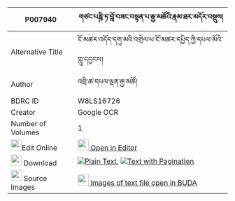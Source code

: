 |P007940|གཙང་པཎྜི་ཏ་བློ་བཟང་བསྟན་པ་རྒྱ་མཚོའི་རྣམ་ཐར་མདོར་བསྡུས། 
| --- | --- 
|Alternative Title |ངོ་མཚར་འདོད་དགུ་མའི་འགྲེལ་པ་ངོ་མཚར་དཔྱིད་ཀྱི་དཔལ་མོའི་གླུ་དབྱངས།
|Author| འབྲི་ཚ་དཔལ་ལྡན་རྒྱ་མཚོ།
|BDRC ID | W8LS16726
|Creator | Google OCR
|Number of Volumes| 1
|<img width="25" src="https://img.icons8.com/color/25/000000/edit-property.png">Edit Online| [<img width="25" src="https://avatars.githubusercontent.com/u/45091458?s=200&v=4"> Open in Editor](http://editor.openpecha.org/P007940)
|<img width="25" src="https://img.icons8.com/fluent/48/000000/download-2.png"/>  Download | [![](https://img.icons8.com/color/20/000000/txt.png)Plain Text](https://github.com/Openpecha/P007940/releases/download/v1/tsang_pandita_lozang_tenpa_gya_plain_P007940.zip), [![](https://img.icons8.com/color/20/000000/txt.png)Text with Pagination](https://github.com/Openpecha/P007940/releases/download/v1/tsang_pandita_lozang_tenpa_gya_pages_P007940.zip)
|<img width="25" src="https://img.icons8.com/plasticine/100/000000/pictures-folder.png"/>  Source Images | [<img width="25" src="https://library.bdrc.io/icons/BUDA-small.svg"> Images of text file open in BUDA](https://library.bdrc.io/show/bdr:W8LS16726)